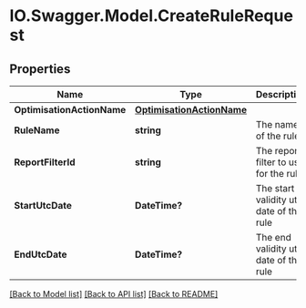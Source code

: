 # IO.Swagger.Model.CreateRuleRequest
## Properties

Name | Type | Description | Notes
------------ | ------------- | ------------- | -------------
**OptimisationActionName** | [**OptimisationActionName**](OptimisationActionName.md) |  | 
**RuleName** | **string** | The name of the rule | 
**ReportFilterId** | **string** | The report filter to use for the rule | 
**StartUtcDate** | **DateTime?** | The start validity utc date of the rule | [optional] 
**EndUtcDate** | **DateTime?** | The end validity utc date of the rule | [optional] 

[[Back to Model list]](../README.md#documentation-for-models) [[Back to API list]](../README.md#documentation-for-api-endpoints) [[Back to README]](../README.md)

